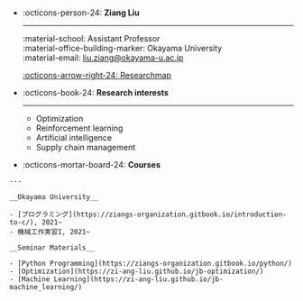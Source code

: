 
# 

<div class="grid cards" markdown>

-   :octicons-person-24: __Ziang Liu__  

    ---

    :material-school: Assistant Professor  
    :material-office-building-marker: Okayama University    
    :material-email: liu.ziang@okayama-u.ac.jp   

    [:octicons-arrow-right-24: Researchmap](https://researchmap.jp/liu.ziang)

</div>

<div class="grid cards" markdown>

-   :octicons-book-24: __Research interests__

    ---
    
    - Optimization
    - Reinforcement learning
    - Artificial intelligence
    - Supply chain management
  
</div>


<!-- Course -->
<div class="grid cards" markdown>

-    :octicons-mortar-board-24: __Courses__

    ---

    __Okayama University__

    - [プログラミング](https://ziangs-organization.gitbook.io/introduction-to-c/), 2021~
    - 機械工作実習I, 2021~

    __Seminar Materials__

    - [Python Programming](https://ziangs-organization.gitbook.io/python/)
    - [Optimization](https://zi-ang-liu.github.io/jb-optimization/)
    - [Machine Learning](https://zi-ang-liu.github.io/jb-machine_learning/)

</div>